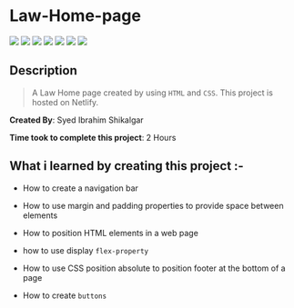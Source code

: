 # Law-Home-page

![](https://img.shields.io/badge/-HTML-orange)
![](https://img.shields.io/badge/-CSS-green)
![](https://img.shields.io/badge/-CSS--POSITION-yellowgreen)
![](https://img.shields.io/badge/-MARGIN-lightblue)
![](https://img.shields.io/badge/-FLEX-red)
![](https://img.shields.io/badge/-Padding-blue)
![](https://img.shields.io/badge/-NETLIFY-yellow)

## Description

>A Law Home page created by using `HTML` and `CSS`. This project is hosted on Netlify.

**Created By**: Syed Ibrahim Shikalgar

**Time took to complete this project**: 2 Hours

## What i learned by creating this project :-

- How to create a navigation bar

- How to use margin and padding properties to provide space between elements

- How to position HTML elements in a web page

- how to use display `flex-property`

- How to use CSS position absolute to position footer at the bottom of a page

- How to create `buttons`